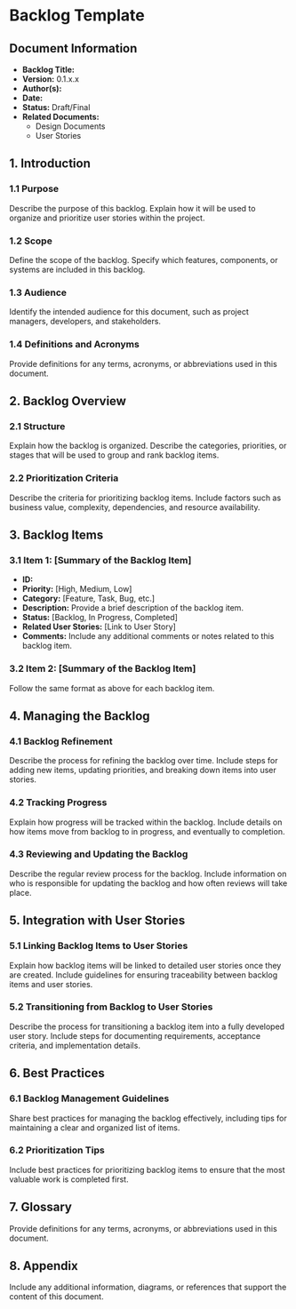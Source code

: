 
# Backlog Template

## Document Information
- **Backlog Title:** 
- **Version:** 0.1.x.x
- **Author(s):** 
- **Date:** 
- **Status:** Draft/Final
- **Related Documents:** 
  - Design Documents
  - User Stories

## 1. Introduction
### 1.1 Purpose
Describe the purpose of this backlog. Explain how it will be used to organize and prioritize user stories within the project.

### 1.2 Scope
Define the scope of the backlog. Specify which features, components, or systems are included in this backlog.

### 1.3 Audience
Identify the intended audience for this document, such as project managers, developers, and stakeholders.

### 1.4 Definitions and Acronyms
Provide definitions for any terms, acronyms, or abbreviations used in this document.

## 2. Backlog Overview
### 2.1 Structure
Explain how the backlog is organized. Describe the categories, priorities, or stages that will be used to group and rank backlog items.

### 2.2 Prioritization Criteria
Describe the criteria for prioritizing backlog items. Include factors such as business value, complexity, dependencies, and resource availability.

## 3. Backlog Items
### 3.1 Item 1: [Summary of the Backlog Item]
- **ID:** 
- **Priority:** [High, Medium, Low]
- **Category:** [Feature, Task, Bug, etc.]
- **Description:** Provide a brief description of the backlog item.
- **Status:** [Backlog, In Progress, Completed]
- **Related User Stories:** [Link to User Story]
- **Comments:** Include any additional comments or notes related to this backlog item.

### 3.2 Item 2: [Summary of the Backlog Item]
Follow the same format as above for each backlog item.

## 4. Managing the Backlog
### 4.1 Backlog Refinement
Describe the process for refining the backlog over time. Include steps for adding new items, updating priorities, and breaking down items into user stories.

### 4.2 Tracking Progress
Explain how progress will be tracked within the backlog. Include details on how items move from backlog to in progress, and eventually to completion.

### 4.3 Reviewing and Updating the Backlog
Describe the regular review process for the backlog. Include information on who is responsible for updating the backlog and how often reviews will take place.

## 5. Integration with User Stories
### 5.1 Linking Backlog Items to User Stories
Explain how backlog items will be linked to detailed user stories once they are created. Include guidelines for ensuring traceability between backlog items and user stories.

### 5.2 Transitioning from Backlog to User Stories
Describe the process for transitioning a backlog item into a fully developed user story. Include steps for documenting requirements, acceptance criteria, and implementation details.

## 6. Best Practices
### 6.1 Backlog Management Guidelines
Share best practices for managing the backlog effectively, including tips for maintaining a clear and organized list of items.

### 6.2 Prioritization Tips
Include best practices for prioritizing backlog items to ensure that the most valuable work is completed first.

## 7. Glossary
Provide definitions for any terms, acronyms, or abbreviations used in this document.

## 8. Appendix
Include any additional information, diagrams, or references that support the content of this document.
